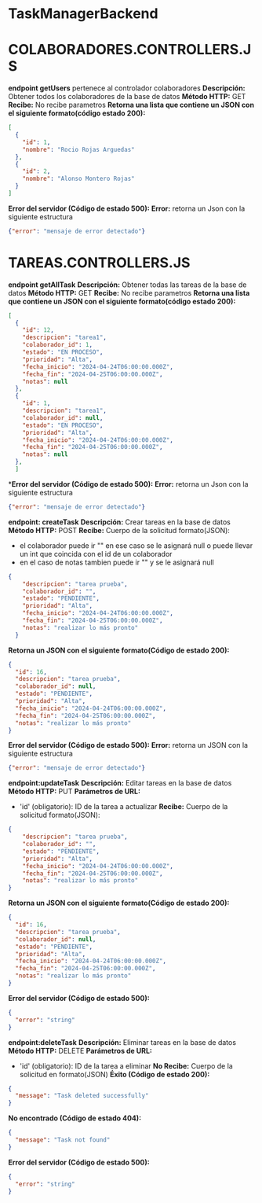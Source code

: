 # TaskManagerBackend
# COLABORADORES.CONTROLLERS.JS
**endpoint getUsers** pertenece al controlador colaboradores
**Descripción:** Obtener todos los colaboradores de la base de datos
**Método HTTP:** GET
**Recibe:** No recibe parametros
**Retorna una lista que contiene un JSON con el siguiente formato(código estado 200):**
```json
[
  {
    "id": 1,
    "nombre": "Rocio Rojas Arguedas"
  },
  {
    "id": 2,
    "nombre": "Alonso Montero Rojas"
  }
]
```
**Error del servidor (Código de estado 500):**
**Error:**  retorna un Json con la siguiente estructura
```json 
{"error": "mensaje de error detectado"}
 ```

# TAREAS.CONTROLLERS.JS
**endpoint getAllTask**
**Descripción:** Obtener todas las tareas de la base de datos
**Método HTTP:** GET
**Recibe:** No recibe parametros
**Retorna una lista que contiene un JSON con el siguiente formato(código estado 200):**
```json 
[
  {
    "id": 12,
    "descripcion": "tarea1",
    "colaborador_id": 1,
    "estado": "EN PROCESO",
    "prioridad": "Alta",
    "fecha_inicio": "2024-04-24T06:00:00.000Z",
    "fecha_fin": "2024-04-25T06:00:00.000Z",
    "notas": null
  },
  {
    "id": 1,
    "descripcion": "tarea1",
    "colaborador_id": null,
    "estado": "EN PROCESO",
    "prioridad": "Alta",
    "fecha_inicio": "2024-04-24T06:00:00.000Z",
    "fecha_fin": "2024-04-25T06:00:00.000Z",
    "notas": null
  },
  ]
```
***Error del servidor (Código de estado 500):**
**Error:**  retorna un Json con la siguiente estructura
```json 
{"error": "mensaje de error detectado"}
 ```


**endpoint: createTask**
**Descripción:** Crear tareas en la base de datos
**Método HTTP:** POST
**Recibe:** Cuerpo de la solicitud formato(JSON):
* el colaborador puede ir "" en ese caso se le asignará null o puede llevar un int que coincida con el id de un colaborador
* en el caso de notas tambien puede ir "" y se le asignará null
```json 
{
    "descripcion": "tarea prueba",
    "colaborador_id": "",
    "estado": "PENDIENTE",
    "prioridad": "Alta",
    "fecha_inicio": "2024-04-24T06:00:00.000Z",
    "fecha_fin": "2024-04-25T06:00:00.000Z",
    "notas": "realizar lo más pronto"
  }
   ```
**Retorna un JSON con el siguiente formato(Código de estado 200):**
```json 
{
  "id": 16,
  "descripcion": "tarea prueba",
  "colaborador_id": null,
  "estado": "PENDIENTE",
  "prioridad": "Alta",
  "fecha_inicio": "2024-04-24T06:00:00.000Z",
  "fecha_fin": "2024-04-25T06:00:00.000Z",
  "notas": "realizar lo más pronto"
}
```
**Error del servidor (Código de estado 500):**
**Error:** retorna un JSON con la siguiente estructura
```json 
{"error": "mensaje de error detectado"}
```
**endpoint:updateTask**
**Descripción:** Editar tareas en la base de datos
**Método HTTP:** PUT
**Parámetros de URL:**
* 'id' (obligatorio): ID de la tarea a actualizar
**Recibe:** Cuerpo de la solicitud formato(JSON):
```json 
{
    "descripcion": "tarea prueba",
    "colaborador_id": "",
    "estado": "PENDIENTE",
    "prioridad": "Alta",
    "fecha_inicio": "2024-04-24T06:00:00.000Z",
    "fecha_fin": "2024-04-25T06:00:00.000Z",
    "notas": "realizar lo más pronto"
}
```
**Retorna un JSON con el siguiente formato(Código de estado 200):**
```json 
{
  "id": 16,
  "descripcion": "tarea prueba",
  "colaborador_id": null,
  "estado": "PENDIENTE",
  "prioridad": "Alta",
  "fecha_inicio": "2024-04-24T06:00:00.000Z",
  "fecha_fin": "2024-04-25T06:00:00.000Z",
  "notas": "realizar lo más pronto"
}
``` 
**Error del servidor (Código de estado 500):**
```json 
{
  "error": "string"
}
``` 
**endpoint:deleteTask**
**Descripción:** Eliminar tareas en la base de datos
**Método HTTP:** DELETE
**Parámetros de URL:**
* 'id' (obligatorio): ID de la tarea a eliminar
**No Recibe:** Cuerpo de la solicitud en formato(JSON)
**Éxito (Código de estado 200):**
```json 
{
  "message": "Task deleted successfully"
}
``` 
**No encontrado (Código de estado 404):**
```json 
{
  "message": "Task not found"
}
```
**Error del servidor (Código de estado 500):**
```json 
{
  "error": "string"
}
```


